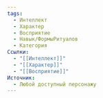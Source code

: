 ```yaml
---
tags:
  - Интеллект
  - Характер
  - Восприятие
  - Навык/ФормыРитуалов
  - Категория
Ссылки:
  - "[[Интеллект]]"
  - "[[Характер]]"
  - "[[Восприятие]]"
Источник:
  - Любой доступный персонажу
---
```

